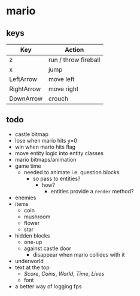 # mario

## keys

| Key        | Action               |
| ---------- | -------------------- |
| z          | run / throw fireball |
| x          | jump                 |
| LeftArrow  | move left            |
| RightArrow | move right           |
| DownArrow  | crouch               |

## todo

- castle bitmap
- lose when mario hits y=0
- win when mario hits flag
- move entity logic into entity classes
- mario bitmaps/animation
- game time
  - needed to animate i.e. question blocks
    - so pass to entities?
      - how?
        - entities provide a `render` method?
- enemies
- items
  - coin
  - mushroom
  - flower
  - star
- hidden blocks
  - one-up
  - against castle door
    - disappear when mario collides with it
- underworld
- text at the top
  - _Score_, _Coins_, _World_, _Time_, _Lives_
  - font
- a better way of logging fps
